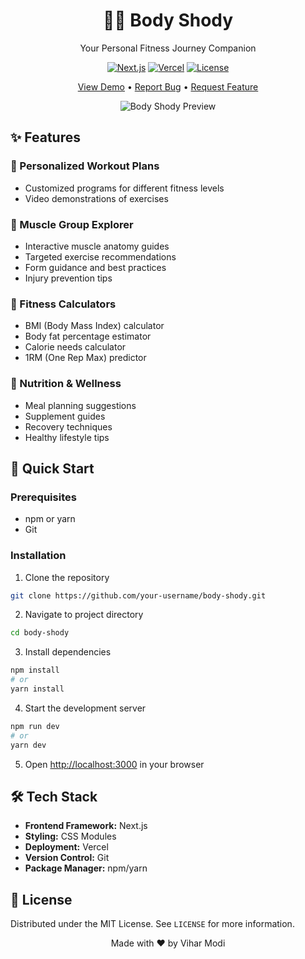 <div align="center">

# 🏋️‍♂️ Body Shody

Your Personal Fitness Journey Companion

[![Next.js](https://img.shields.io/badge/Built%20with-Next.js-black?style=for-the-badge&logo=next.js)](https://nextjs.org)
[![Vercel](https://img.shields.io/badge/Deployed%20on-Vercel-black?style=for-the-badge&logo=vercel)](https://vercel.com)
[![License](https://img.shields.io/badge/License-MIT-blue.svg?style=for-the-badge)](LICENSE)

[View Demo](https://body-shody.vercel.app) • [Report Bug](https://github.com/your-username/body-shody/issues) • [Request Feature](https://github.com/your-username/body-shody/issues)

![Body Shody Preview](https://via.placeholder.com/800x400)

</div>

## ✨ Features

### 🎯 Personalized Workout Plans
- Customized programs for different fitness levels
- Video demonstrations of exercises

### 💪 Muscle Group Explorer
- Interactive muscle anatomy guides
- Targeted exercise recommendations
- Form guidance and best practices
- Injury prevention tips

### 🧮 Fitness Calculators
- BMI (Body Mass Index) calculator
- Body fat percentage estimator
- Calorie needs calculator
- 1RM (One Rep Max) predictor

### 🥗 Nutrition & Wellness
- Meal planning suggestions
- Supplement guides
- Recovery techniques
- Healthy lifestyle tips

## 🚀 Quick Start

### Prerequisites
- npm or yarn
- Git

### Installation

1. Clone the repository
```bash
git clone https://github.com/your-username/body-shody.git
```

2. Navigate to project directory
```bash
cd body-shody
```

3. Install dependencies
```bash
npm install
# or
yarn install
```

4. Start the development server
```bash
npm run dev
# or
yarn dev
```

5. Open [http://localhost:3000](http://localhost:3000) in your browser

## 🛠 Tech Stack

- **Frontend Framework:** Next.js
- **Styling:** CSS Modules
- **Deployment:** Vercel
- **Version Control:** Git
- **Package Manager:** npm/yarn

## 📄 License

Distributed under the MIT License. See `LICENSE` for more information.

<div align="center">
Made with ❤️ by Vihar Modi
</div>
